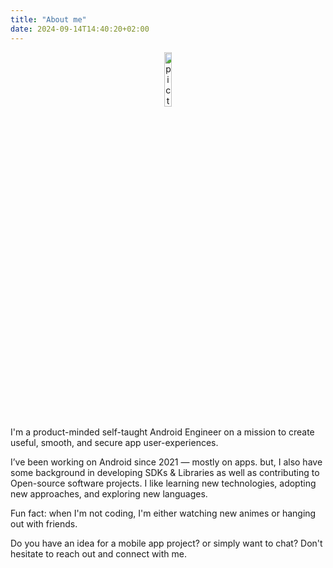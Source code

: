 ```yaml
---
title: "About me"
date: 2024-09-14T14:40:20+02:00
---
```


<p align="center">
<img src="/about/profile.jpg" title="Me" width="15%" alt="picture of me" />
</p>

I'm a product-minded self-taught Android Engineer on a mission to create useful, smooth, and secure app user-experiences.

I’ve been working on Android since 2021 — mostly on apps. but, I also have some background in developing SDKs & Libraries as well as contributing to Open-source software projects.
I like learning new technologies, adopting new approaches, and exploring new languages.

Fun fact: when I'm not coding, I'm either watching new animes or hanging out with friends.

Do you have an idea for a mobile app project? or simply want to chat? Don't hesitate to reach out and connect with me.